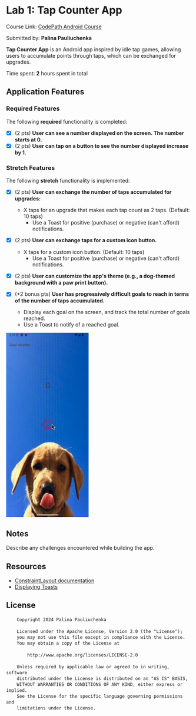 # Lab 1: Tap Counter App

Course Link: [CodePath Android Course](https://courses.codepath.org/courses/and102/unit/1#!labs)

Submitted by: **Palina Pauliuchenka** <!-- Replace 'Your Name Here' with your actual name -->

**Tap Counter App** is an Android app inspired by idle tap games, allowing users to accumulate points through taps, which can be exchanged for upgrades.

Time spent: **2** hours spent in total <!-- Replace 'X' with the number of hours you spent on this project -->

## Application Features

### Required Features

The following **required** functionality is completed:

- [x] (2 pts) **User can see a number displayed on the screen. The number starts at 0.**
- [x] (2 pts) **User can tap on a button to see the number displayed increase by 1.**

### Stretch Features

The following **stretch** functionality is implemented:

- [x] (2 pts) **User can exchange the number of taps accumulated for upgrades:**
    - X taps for an upgrade that makes each tap count as 2 taps. (Default: 10 taps)
        - Use a Toast for positive (purchase) or negative (can't afford) notifications.

- [x] (2 pts) **User can exchange taps for a custom icon button.**
    - X taps for a custom icon button. (Default: 10 taps)
        - Use a Toast for positive (purchase) or negative (can't afford) notifications.

- [x] (2 pts) **User can customize the app's theme (e.g., a dog-themed background with a paw print button).**

- [x] (+2 bonus pts) **User has progressively difficult goals to reach in terms of the number of taps accumulated.**
    - Display each goal on the screen, and track the total number of goals reached.
    - Use a Toast to notify of a reached goal.

[//]: # (![Image/GIF showing goals and progress]&#40;lab-1.gif&#41;)

<img src="lab-1.gif" alt="Goals and Progress" height="500"/>


## Notes

Describe any challenges encountered while building the app. <!-- Replace this with your specific challenges and experiences -->

## Resources

- [ConstraintLayout documentation](https://developer.android.com/training/constraint-layout)
- [Displaying Toasts](https://guides.codepath.com/android/Displaying-Toasts)

## License

```plaintext
    Copyright 2024 Palina Pauliuchenka

    Licensed under the Apache License, Version 2.0 (the "License");
    you may not use this file except in compliance with the License.
    You may obtain a copy of the License at

        http://www.apache.org/licenses/LICENSE-2.0

    Unless required by applicable law or agreed to in writing, software
    distributed under the License is distributed on an "AS IS" BASIS,
    WITHOUT WARRANTIES OR CONDITIONS OF ANY KIND, either express or implied.
    See the License for the specific language governing permissions and
    limitations under the License.
